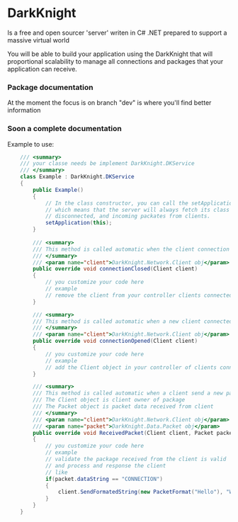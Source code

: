# DarkKnight
Is a free and open sourcer 'server' writen in C# .NET prepared to support a massive virtual world

You will be able to build your application using the DarkKnight that will proportional scalability to manage all connections and packages that your application can receive.

### Package documentation
At the moment the focus is on branch "dev" is where you'll find better information

### Soon a complete documentation

Example to use:

```c#
    /// <summary>
    /// your classe needs be implement DarkKnight.DKService
    /// </summary>
    class Example : DarkKnight.DKService
    {
        public Example()
        {
            // In the class constructor, you can call the setApplication method by passing the class itself, 
            // which means that the server will always fetch its class as a control controller for new connected, 
            // disconnected, and incoming packates from clients.
            setApplication(this);
        }
        
        /// <summary>
        /// This method is called automatic when the client connection is closed
        /// </summary>
        /// <param name="client">DarkKnight.Network.Client obj</param>
        public override void connectionClosed(Client client)
        {
            // you customize your code here
            // example
            // remove the client from your controller clients connecteds
        }

        /// <summary>
        /// This method is called automatic when a new client connected with the server
        /// </summary>
        /// <param name="client">DarkKnight.Network.Client obj</param>
        public override void connectionOpened(Client client)
        {
            // you customize your code here
            // example
            // add the Client object in your controller of clients connecteds
        }

        /// <summary>
        /// This method is called automatic when a client send a new package to the server
        /// The Client object is client owner of package
        /// The Packet object is packet data received from client
        /// </summary>
        /// <param name="client">DarkKnight.Network.Client obj</param>
        /// <param name="packet">DarkKnight.Data.Packet obj</param>
        public override void ReceivedPacket(Client client, Packet packet)
        {
            // you customize your code here
            // example
            // validate the package received from the client is valid
            // and process and response the client
            // like
            if(packet.dataString == "CONNECTION")
            {
                client.SendFormatedString(new PacketFormat("Hello"), "World!");
            }
        }
    }
 ```
